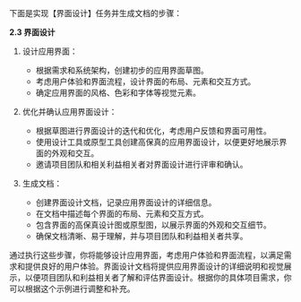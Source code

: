 下面是实现【界面设计】任务并生成文档的步骤：

**2.3 界面设计**

1. 设计应用界面：

   - 根据需求和系统架构，创建初步的应用界面草图。
   - 考虑用户体验和界面流程，设计界面的布局、元素和交互方式。
   - 确定应用界面的风格、色彩和字体等视觉元素。

2. 优化并确认应用界面设计：

   - 根据草图进行界面设计的迭代和优化，考虑用户反馈和界面可用性。
   - 使用设计工具或原型工具创建高保真的应用界面设计，以便更好地展示界面的外观和交互。
   - 邀请项目团队和相关利益相关者对界面设计进行评审和确认。

3. 生成文档：

   - 创建界面设计文档，记录应用界面设计的详细信息。
   - 在文档中描述每个界面的布局、元素和交互方式。
   - 包含界面的高保真设计图或原型图，以展示界面的外观和交互细节。
   - 确保文档清晰、易于理解，并与项目团队和利益相关者共享。

通过执行这些步骤，你将能够设计应用界面，考虑用户体验和界面流程，以满足需求和提供良好的用户体验。界面设计文档将提供应用界面设计的详细说明和视觉展示，以便项目团队和利益相关者了解和评估界面设计。根据你的具体项目需求，你可以根据这个示例进行调整和补充。
